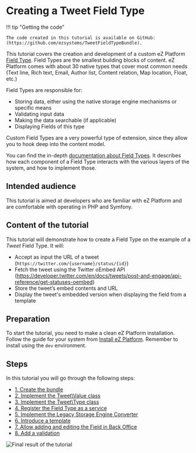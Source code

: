 # Creating a Tweet Field Type

!!! tip "Getting the code"

    The code created in this tutorial is available on GitHub: (https://github.com/ezsystems/TweetFieldTypeBundle).

This tutorial covers the creation and development of a custom eZ Platform [Field Type](../../api/field_type_reference/).
Field Types are the smallest building blocks of content. eZ Platform comes with about 30 native types that cover most common needs (Text line, Rich text, Email, Author list, Content relation, Map location, Float, etc.)

Field Types are responsible for:

- Storing data, either using the native storage engine mechanisms or specific means
- Validating input data
- Making the data searchable (if applicable)
- Displaying Fields of this type

Custom Field Types are a very powerful type of extension, since they allow you to hook deep into the content model.

You can find the in-depth [documentation about Field Types](../../api/field_type_api/). It describes how each component of a Field Type interacts with the various layers of the system, and how to implement those.

## Intended audience

This tutorial is aimed at developers who are familiar with eZ Platform and are comfortable with operating in PHP and Symfony.

## Content of the tutorial

This tutorial will demonstrate how to create a Field Type on the example of a *Tweet* Field Type. It will:

- Accept as input the URL of a tweet (`https://twitter.com/{username}/status/{id}`)
- Fetch the tweet using the Twitter oEmbed API (https://developer.twitter.com/en/docs/tweets/post-and-engage/api-reference/get-statuses-oembed)
- Store the tweet’s embed contents and URL
- Display the tweet's embedded version when displaying the field from a template

## Preparation

To start the tutorial, you need to make a clean eZ Platform installation. Follow the guide for your system from [Install eZ Platform](../../getting_started/install_ez_platform/). Remember to install using the `dev` environment.

## Steps

In this tutorial you will go through the following steps:

- [1. Create the bundle](1_create_the_bundle.md)
- [2. Implement the Tweet\Value class](2_implement_the_tweet_value_class.md)
- [3. Implement the Tweet\Type class](3_implement_the_tweet_type_class.md)
- [4. Register the Field Type as a service](4_register_the_field_type_as_a_service.md)
- [5. Implement the Legacy Storage Engine Converter](5_implement_the_legacy_storage_engine_converter.md)
- [6. Introduce a template](6_introduce_a_template.md)
- [7. Allow adding and editing the Field in Back Office](7_allow_adding_and_editing_the_field_in_back_office.md)
- [8. Add a validation](8_add_a_validation.md)

![Final result of the tutorial](img/fieldtype_tutorial_final_result.png)
